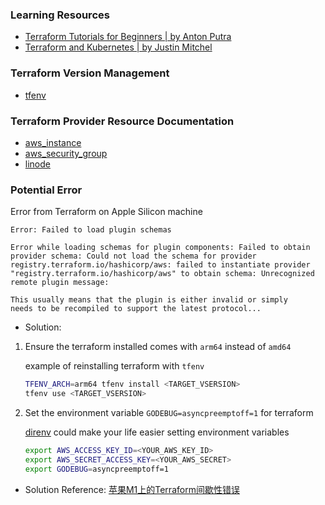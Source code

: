 ### Learning Resources
- [Terraform Tutorials for Beginners | by Anton Putra](https://youtu.be/6XSroskdCF0?si=rLIDNkoW7Wu-U-vg)
- [Terraform and Kubernetes | by Justin Mitchel](https://youtu.be/D-Q2qXTssLY?si=IQ3rjNvUlBvGArs3)

### Terraform Version Management
- [tfenv](https://github.com/tfutils/tfenv)

### Terraform Provider Resource Documentation
- [aws_instance](https://registry.terraform.io/providers/hashicorp/aws/latest/docs/resources/instance)
- [aws_security_group](https://registry.terraform.io/providers/hashicorp/aws/latest/docs/resources/security_group)
- [linode](https://registry.terraform.io/providers/linode/linode/latest/docs/resources/instance)

### Potential Error

Error from Terraform on Apple Silicon machine
```log
Error: Failed to load plugin schemas

Error while loading schemas for plugin components: Failed to obtain provider schema: Could not load the schema for provider registry.terraform.io/hashicorp/aws: failed to instantiate provider "registry.terraform.io/hashicorp/aws" to obtain schema: Unrecognized remote plugin message:

This usually means that the plugin is either invalid or simply
needs to be recompiled to support the latest protocol...
```
- Solution:
1. Ensure the terraform installed comes with `arm64` instead of `amd64`

    example of reinstalling terraform with `tfenv`
    ```bash
    TFENV_ARCH=arm64 tfenv install <TARGET_VSERSION>
    tfenv use <TARGET_VSERSION>
    ```

2. Set the environment variable `GODEBUG=asyncpreemptoff=1` for terraform

    [direnv](https://github.com/direnv/direnv) could make your life easier setting environment variables
    ```bash
    export AWS_ACCESS_KEY_ID=<YOUR_AWS_KEY_ID>
    export AWS_SECRET_ACCESS_KEY=<YOUR_AWS_SECRET>
    export GODEBUG=asyncpreemptoff=1
    ```
- Solution Reference:
    [苹果M1上的Terraform间歇性错误](https://cloud.tencent.com/developer/ask/sof/107136125)